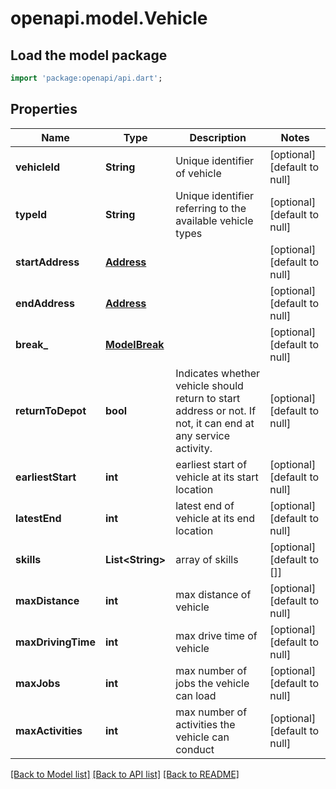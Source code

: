 # openapi.model.Vehicle

## Load the model package
```dart
import 'package:openapi/api.dart';
```

## Properties
Name | Type | Description | Notes
------------ | ------------- | ------------- | -------------
**vehicleId** | **String** | Unique identifier of vehicle | [optional] [default to null]
**typeId** | **String** | Unique identifier referring to the available vehicle types | [optional] [default to null]
**startAddress** | [**Address**](Address.md) |  | [optional] [default to null]
**endAddress** | [**Address**](Address.md) |  | [optional] [default to null]
**break_** | [**ModelBreak**](ModelBreak.md) |  | [optional] [default to null]
**returnToDepot** | **bool** | Indicates whether vehicle should return to start address or not. If not, it can end at any service activity. | [optional] [default to null]
**earliestStart** | **int** | earliest start of vehicle at its start location | [optional] [default to null]
**latestEnd** | **int** | latest end of vehicle at its end location | [optional] [default to null]
**skills** | **List&lt;String&gt;** | array of skills | [optional] [default to []]
**maxDistance** | **int** | max distance of vehicle | [optional] [default to null]
**maxDrivingTime** | **int** | max drive time of vehicle | [optional] [default to null]
**maxJobs** | **int** | max number of jobs the vehicle can load | [optional] [default to null]
**maxActivities** | **int** | max number of activities the vehicle can conduct | [optional] [default to null]

[[Back to Model list]](../README.md#documentation-for-models) [[Back to API list]](../README.md#documentation-for-api-endpoints) [[Back to README]](../README.md)


